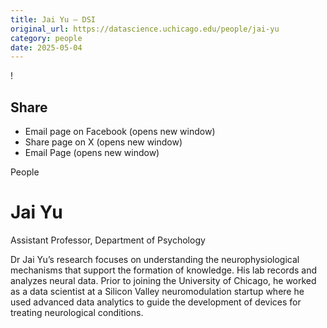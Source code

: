 ```yaml
---
title: Jai Yu – DSI
original_url: https://datascience.uchicago.edu/people/jai-yu
category: people
date: 2025-05-04
---
```


<!-- Table-like structure detected -->

!

## Share

* Email page on Facebook (opens new window)
* Share page on X (opens new window)
* Email Page (opens new window)

<!-- Table-like structure detected -->

People

# Jai Yu

Assistant Professor, Department of Psychology

Dr Jai Yu’s research focuses on understanding the neurophysiological mechanisms that support the formation of knowledge. His lab records and analyzes neural data. Prior to joining the University of Chicago, he worked as a data scientist at a Silicon Valley neuromodulation startup where he used advanced data analytics to guide the development of devices for treating neurological conditions.